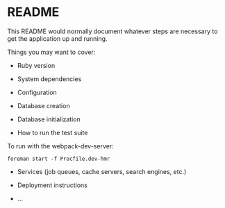 # README

This README would normally document whatever steps are necessary to get the
application up and running.

Things you may want to cover:

* Ruby version

* System dependencies

* Configuration

* Database creation

* Database initialization

* How to run the test suite

To run with the webpack-dev-server:
```
foreman start -f Procfile.dev-hmr
```

* Services (job queues, cache servers, search engines, etc.)

* Deployment instructions

* ...
